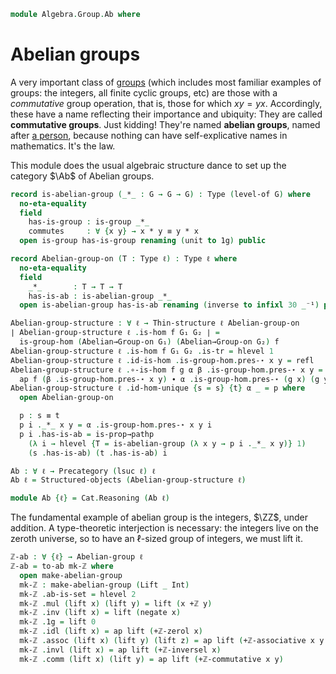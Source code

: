 <!--
```agda
open import Algebra.Group.Cat.Base
open import Algebra.Group

open import Cat.Displayed.Univalence.Thin
open import Cat.Displayed.Total
open import Cat.Prelude hiding (_*_ ; _+_)

open import Data.Int

import Cat.Reasoning
```
-->

```agda
module Algebra.Group.Ab where
```

# Abelian groups

A very important class of [groups] (which includes most familiar
examples of groups: the integers, all finite cyclic groups, etc) are
those with a _commutative_ group operation, that is, those for which $xy
= yx$.  Accordingly, these have a name reflecting their importance and
ubiquity: They are called **commutative groups**. Just kidding! They're
named **abelian groups**, named after [a person], because nothing can
have self-explicative names in mathematics. It's the law.

[a person]: https://en.wikipedia.org/wiki/Niels_Henrik_Abel
[groups]: Algebra.Group.html

<!--
```agda
private variable
  ℓ : Level
  G : Type ℓ

Group-on-is-abelian : Group-on G → Type _
Group-on-is-abelian G = ∀ x y → Group-on._⋆_ G x y ≡ Group-on._⋆_ G y x
```
-->

This module does the usual algebraic structure dance to set up the
category $\Ab$ of Abelian groups.

```agda
record is-abelian-group (_*_ : G → G → G) : Type (level-of G) where
  no-eta-equality
  field
    has-is-group : is-group _*_
    commutes     : ∀ {x y} → x * y ≡ y * x
  open is-group has-is-group renaming (unit to 1g) public
```

<!--
```agda
private unquoteDecl eqv = declare-record-iso eqv (quote is-abelian-group)
instance
  H-Level-is-abelian-group
    : ∀ {n} {* : G → G → G} → H-Level (is-abelian-group *) (suc n)
  H-Level-is-abelian-group = prop-instance $ Iso→is-hlevel 1 eqv $
    Σ-is-hlevel 1 (hlevel 1) λ x → Π-is-hlevel′ 1 λ _ → Π-is-hlevel′ 1 λ _ →
      is-group.has-is-set x _ _
```
-->

```agda
record Abelian-group-on (T : Type ℓ) : Type ℓ where
  no-eta-equality
  field
    _*_       : T → T → T
    has-is-ab : is-abelian-group _*_
  open is-abelian-group has-is-ab renaming (inverse to infixl 30 _⁻¹) public
```

<!--
```agda
  Abelian→Group-on : Group-on T
  Abelian→Group-on .Group-on._⋆_ = _*_
  Abelian→Group-on .Group-on.has-is-group = has-is-group

  infixr 20 _*_

open Abelian-group-on using (Abelian→Group-on) public
```
-->

```agda
Abelian-group-structure : ∀ ℓ → Thin-structure ℓ Abelian-group-on
∣ Abelian-group-structure ℓ .is-hom f G₁ G₂ ∣ =
  is-group-hom (Abelian→Group-on G₁) (Abelian→Group-on G₂) f
Abelian-group-structure ℓ .is-hom f G₁ G₂ .is-tr = hlevel 1
Abelian-group-structure ℓ .id-is-hom .is-group-hom.pres-⋆ x y = refl
Abelian-group-structure ℓ .∘-is-hom f g α β .is-group-hom.pres-⋆ x y =
  ap f (β .is-group-hom.pres-⋆ x y) ∙ α .is-group-hom.pres-⋆ (g x) (g y)
Abelian-group-structure ℓ .id-hom-unique {s = s} {t} α _ = p where
  open Abelian-group-on

  p : s ≡ t
  p i ._*_ x y = α .is-group-hom.pres-⋆ x y i
  p i .has-is-ab = is-prop→pathp
    (λ i → hlevel {T = is-abelian-group (λ x y → p i ._*_ x y)} 1)
    (s .has-is-ab) (t .has-is-ab) i

Ab : ∀ ℓ → Precategory (lsuc ℓ) ℓ
Ab ℓ = Structured-objects (Abelian-group-structure ℓ)

module Ab {ℓ} = Cat.Reasoning (Ab ℓ)
```

<!--
```agda
Abelian-group : (ℓ : Level) → Type (lsuc ℓ)
Abelian-group _ = Ab.Ob

record make-abelian-group (T : Type ℓ) : Type ℓ where
  no-eta-equality
  field
    ab-is-set : is-set T
    mul   : T → T → T
    inv   : T → T
    1g    : T
    idl   : ∀ x → mul 1g x ≡ x
    assoc : ∀ x y z → mul x (mul y z) ≡ mul (mul x y) z
    invl  : ∀ x → mul (inv x) x ≡ 1g
    comm  : ∀ x y → mul x y ≡ mul y x

  make-abelian-group→make-group : make-group T
  make-abelian-group→make-group = mg where
    mg : make-group T
    mg .make-group.group-is-set = ab-is-set
    mg .make-group.unit   = 1g
    mg .make-group.mul    = mul
    mg .make-group.inv    = inv
    mg .make-group.assoc  = assoc
    mg .make-group.invl   = invl
    mg .make-group.idl    = idl

  to-group-on-ab : Group-on T
  to-group-on-ab = to-group-on make-abelian-group→make-group

  to-abelian-group-on : Abelian-group-on T
  to-abelian-group-on .Abelian-group-on._*_ = mul
  to-abelian-group-on .Abelian-group-on.has-is-ab .is-abelian-group.has-is-group =
    Group-on.has-is-group to-group-on-ab
  to-abelian-group-on .Abelian-group-on.has-is-ab .is-abelian-group.commutes =
    comm _ _

  to-ab : Abelian-group ℓ
  ∣ to-ab .fst ∣ = T
  to-ab .fst .is-tr = ab-is-set
  to-ab .snd = to-abelian-group-on

from-commutative-group
  : ∀ {ℓ} (G : Group ℓ)
  → (∀ x y → Group-on._⋆_ (G .snd) x y ≡ Group-on._⋆_ (G .snd) y x)
  → Abelian-group ℓ
from-commutative-group G comm .fst = G .fst
from-commutative-group G comm .snd .Abelian-group-on._*_ =
  Group-on._⋆_ (G .snd)
from-commutative-group G comm .snd .Abelian-group-on.has-is-ab .is-abelian-group.has-is-group =
  Group-on.has-is-group (G .snd)
from-commutative-group G comm .snd .Abelian-group-on.has-is-ab .is-abelian-group.commutes =
  comm _ _

open make-abelian-group using (make-abelian-group→make-group ; to-group-on-ab ; to-abelian-group-on ; to-ab) public

open Functor

Ab↪Grp : ∀ {ℓ} → Functor (Ab ℓ) (Groups ℓ)
Ab↪Grp .F₀ (X , A) = X , Abelian→Group-on A
Ab↪Grp .F₁ f .hom = f .hom
Ab↪Grp .F₁ f .preserves = f .preserves
Ab↪Grp .F-id = total-hom-path _ refl refl
Ab↪Grp .F-∘ f g = total-hom-path _ refl refl
```
-->

The fundamental example of abelian group is the integers, $\ZZ$, under
addition. A type-theoretic interjection is necessary: the integers live
on the zeroth universe, so to have an $\ell$-sized group of integers, we
must lift it.

```agda
ℤ-ab : ∀ {ℓ} → Abelian-group ℓ
ℤ-ab = to-ab mk-ℤ where
  open make-abelian-group
  mk-ℤ : make-abelian-group (Lift _ Int)
  mk-ℤ .ab-is-set = hlevel 2
  mk-ℤ .mul (lift x) (lift y) = lift (x +ℤ y)
  mk-ℤ .inv (lift x) = lift (negate x)
  mk-ℤ .1g = lift 0
  mk-ℤ .idl (lift x) = ap lift (+ℤ-zerol x)
  mk-ℤ .assoc (lift x) (lift y) (lift z) = ap lift (+ℤ-associative x y z)
  mk-ℤ .invl (lift x) = ap lift (+ℤ-inversel x)
  mk-ℤ .comm (lift x) (lift y) = ap lift (+ℤ-commutative x y)
```
